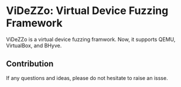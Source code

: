 # ViDeZZo: Virtual Device Fuzzing Framework

ViDeZZo is a virtual device fuzzing framwork. Now, it supports QEMU, VirtualBox,
and BHyve.

## Contribution

If any questions and ideas, please do not hesitate to raise an issse. 
